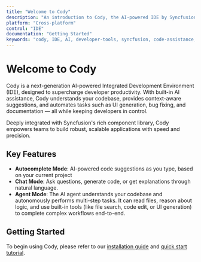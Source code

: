 ```yaml
---
title: "Welcome to Cody"
description: "An introduction to Cody, the AI-powered IDE by Syncfusion for enhanced developer productivity"
platform: "Cross-platform"
control: "IDE"
documentation: "Getting Started"
keywords: "cody, IDE, AI, developer-tools, syncfusion, code-assistance, productivity, UI-generation, bug-fixing, documentation"
---
```


# Welcome to Cody

Cody is a next-generation AI-powered Integrated Development Environment (IDE), designed to supercharge developer productivity. With built-in AI assistance, Cody understands your codebase, provides context-aware suggestions, and automates tasks such as UI generation, bug fixing, and documentation — all while keeping developers in control.

Deeply integrated with Syncfusion's rich component library, Cody empowers teams to build robust, scalable applications with speed and precision.

## Key Features
- **Autocomplete Mode**: AI-powered code suggestions as you type, based on your current project
- **Chat Mode**: Ask questions, generate code, or get explanations through natural language.
- **Agent Mode**: The AI agent understands your codebase and autonomously performs multi-step tasks. It can read files, reason about logic, and use built-in tools (like file search, code edit, or UI generation) to complete complex workflows end-to-end.

## Getting Started

To begin using Cody, please refer to our [installation guide](/installation) and [quick start tutorial](/quick-start).
